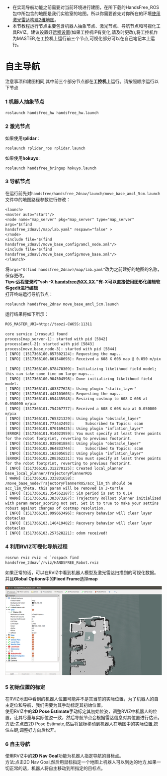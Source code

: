 * 在实现导航功能之前需要对当前环境进行建图，在所下载的HandsFree_ROS包中所包含的地图是我们实验室的地图。所以你需要首先对你所在的环境[使用激光雷达构建2维地图](/docs/Tutorial/2.1-Mapping.md)。
* 本节教程运行节点主要包含机器人抽象节点、激光节点、导航节点和可视化工具RVIZ。建议设置好[远程设置](/docs/Tutorial/1.2-First-Experiment.html#3-远程设置)(如果工控机IP有变化,请及时更改),将工控机作为MASTER,在工控机上运行前三个节点,可视化部分可以在自己笔记本上运行。

# 自主导航 #  
注意事项和建图相同,其中前三个部分节点都在**工控机**上运行。请按照顺序运行以下节点

### 1 机器人抽象节点

```
roslaunch handsfree_hw handsfree_hw.launch
```

### 2 激光节点
如果使用**rplidar**：

```
roslaunch rplidar_ros rplidar.launch
```

如果使用**hokuyo**:

```
roslaunch handsfree_bringup hokuyo.launch
```

### 3 导航节点
在运行前先对`handsfree/handsfree_2dnav/launch/move_base_amcl_5cm.launch`文件中的地图路径参数进行修改：

```
<launch>
<master auto="start"/>
<node name="map_server" pkg="map_server" type="map_server" args="$(find
handsfree_2dnav)/map/lab.yaml" respawn="false" >
</node>
<include file="$(find handsfree_2dnav)/move_base_config/amcl_node.xml"/>
<include file="$(find handsfree_2dnav)/move_base_config/move_base.xml"/>
</launch>
```

将`args="$(find handsfree_2dnav)/map/lab.yaml"`改为之前建好的地图的名称，保存更改。   
**Tips:远程登录时"ssh -X handsfree@XX.XX."有-X可以直接使用图形化编辑软件gedit进行编辑**   
打开终端运行导航节点：

```
roslaunch handsfree_2dnav move_base_amcl_5cm.launch
```

运行结果将如下所示：

```
ROS_MASTER_URI=http://taozi-CW65S:11311

core service [/rosout] found
process[map_server-1]: started with pid [5842]
process[amcl-2]: started with pid [5843]
process[move_base_node-3]: started with pid [5844]
[ INFO] [1517366100.857502124]: Requesting the map...
[ INFO] [1517366100.861548693]: Received a 608 X 608 map @ 0.050 m/pix

[ INFO] [1517366100.878470309]: Initializing likelihood field model; this can take some time on large maps...
[ INFO] [1517366100.904504598]: Done initializing likelihood field model.
[ INFO] [1517366101.403377628]: Using plugin "static_layer"
[ INFO] [1517366101.443103603]: Requesting the map...
[ INFO] [1517366101.654435948]: Resizing costmap to 608 X 608 at 0.050000 m/pix
[ INFO] [1517366101.754267777]: Received a 608 X 608 map at 0.050000 m/pix
[ INFO] [1517366101.765321329]: Using plugin "obstacle_layer"
[ INFO] [1517366101.773442492]:     Subscribed to Topics: scan
[ INFO] [1517366101.870169425]: Using plugin "inflation_layer"
[ERROR] [1517366101.914023959]: You must specify at least three points for the robot footprint, reverting to previous footprint.
[ INFO] [1517366102.035081884]: Using plugin "obstacle_layer"
[ INFO] [1517366102.064833744]:     Subscribed to Topics: scan
[ INFO] [1517366102.162505652]: Using plugin "inflation_layer"
[ERROR] [1517366102.208362231]: You must specify at least three points for the robot footprint, reverting to previous footprint.
[ INFO] [1517366102.312270125]: Created local_planner base_local_planner/TrajectoryPlannerROS
[ WARN] [1517366102.333831658]: /move_base_node/TrajectoryPlannerROS/acc_lim_th should be acc_lim_theta, this param will be removed in J-turtle
[ INFO] [1517366102.354552287]: Sim period is set to 0.14
[ WARN] [1517366102.383073267]: Trajectory Rollout planner initialized with param meter_scoring not set. Set it to true to make your settins robust against changes of costmap resolution.
[ INFO] [1517366103.099663496]: Recovery behavior will clear layer obstacles
[ INFO] [1517366103.146419402]: Recovery behavior will clear layer obstacles
[ INFO] [1517366103.257528221]: odom received!
```

### 4 利用RVIZ可视化导航过程

```
rosrun rviz rviz -d `rospack find handsfree_2dnav`/rviz/HANDSFREE_Robot.rviz  
```

如果正常的话，可以在RVIZ中看到机器人模型及激光雷达扫描到的可视化数据。并且**Global Options**中的**Fixed Frame**选择**map**  

![picture](https://github.com/doctorsrn/git_test/blob/master/HandsFree_ROS/7/7.2/2_rviz_navi.png?raw=true) 


### 5 初始位置的标定  
在RVIZ地图中看到的机器人位置可能并不是其当前的实际位置，为了机器人的自主定位和导航，我们需要为其手动标定其初始位置。  
使用RVIZ中的**2D Pose Estimate**手动标定其初始位姿，调整RVIZ中机器人的位置，让其尽量与实际位姿一致，然后导航节点会根据雷达信息对其位置进行估计。  
方法:先点击2D Pose Estimate,然后将鼠标移动到机器人在地图中的实际位置,摁住左键,调整好方向后松开。

### 6 自主导航  
使用RVIZ中的**2D Nav Goal**功能为机器人指定导航的目标点。  
方法:点击2D Nav Goal,然后用鼠标指定一个地图上机器人可以到达的地方,如果一切正常的话，机器人将自主移动到所指定的目标点。
